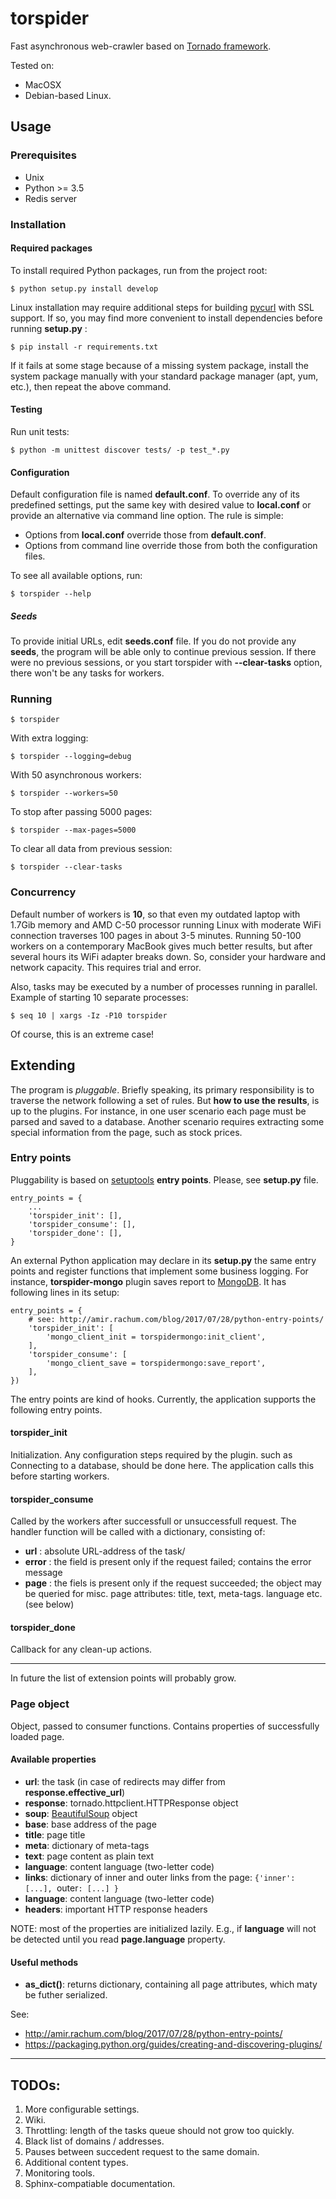 # torspider

Fast asynchronous web-crawler based on [Tornado framework](http://tornadoweb.org).

Tested on:

* MacOSX
* Debian-based Linux.

## Usage

### Prerequisites

* Unix
* Python >= 3.5
* Redis server

### Installation

#### Required packages

To install required Python packages, run from the project root:

```
$ python setup.py install develop
```

Linux installation may require additional steps for building
[pycurl](http://pycurl.io) with SSL support. If so, you may find more convenient
to install dependencies before running **setup.py** :

```
$ pip install -r requirements.txt
```

If it fails at some stage because of a missing system package, install the
system package manually with your standard package manager (apt, yum, etc.),
then repeat the above command.

#### Testing

Run unit tests:

```
$ python -m unittest discover tests/ -p test_*.py
```

#### Configuration

Default configuration file is named **default.conf**. To override any of its
predefined settings, put the same key with desired value to **local.conf** or
provide an alternative via command line option. The rule is simple:

* Options from **local.conf** override those from  **default.conf**.
* Options from command line override those from both the configuration files.

To see all available options, run:

```
$ torspider --help
```

##### Seeds

To provide initial URLs, edit **seeds.conf** file. If you do not provide any
**seeds**, the program will be able only to continue previous session. If there
were no previous sessions, or you start torspider with **--clear-tasks** option,
there won't be any tasks for workers.

### Running

```
$ torspider
```

With extra logging:

```
$ torspider --logging=debug
```

With 50 asynchronous workers:

```
$ torspider --workers=50
```

To stop after passing 5000 pages:

```
$ torspider --max-pages=5000
```

To clear all data from previous session:

```
$ torspider --clear-tasks
```

### Concurrency

Default number of workers is **10**, so that even my outdated laptop
with 1.7Gib memory and AMD C-50 processor running Linux with moderate WiFi
connection traverses 100 pages in about 3-5 minutes. Running 50-100 workers on
a contemporary MacBook gives much better results, but after several hours its
WiFi adapter breaks down. So, consider your hardware and network capacity.
This requires trial and error.

Also, tasks may be executed by a number of processes running in parallel. Example
of starting 10 separate processes:

```
$ seq 10 | xargs -Iz -P10 torspider
```
Of course, this is an extreme case!


## Extending

The program is *pluggable*. Briefly speaking, its primary responsibility is to
traverse the network following a set of rules. But **how to use the results**,
is up to the plugins. For instance, in one user scenario each page must be
parsed and saved to a database. Another scenario requires extracting some special
information from the page, such as stock prices.

### Entry points

Pluggability is based on [setuptools](https://setuptools.readthedocs.io/en/latest/)
**entry points**. Please, see **setup.py** file.

```
entry_points = {
    ...
    'torspider_init': [],
    'torspider_consume': [],
    'torspider_done': [],
}
```

An external Python application may declare in its **setup.py** the same entry
points and register functions that implement some business logging. For instance,
**torspider-mongo** plugin saves report to [MongoDB](https://docs.mongodb.com/manual/).
 It has following lines in its setup:

```
entry_points = {
    # see: http://amir.rachum.com/blog/2017/07/28/python-entry-points/
    'torspider_init': [
        'mongo_client_init = torspidermongo:init_client',
    ],
    'torspider_consume': [
        'mongo_client_save = torspidermongo:save_report',
    ],
})
```

The entry points are kind of hooks. Currently, the application supports the
following entry points.

#### torspider_init

Initialization. Any configuration steps required by the plugin. such as Connecting
to a database, should be done here. The application calls this before starting workers.

#### torspider_consume

Called by the workers after successfull or unsuccessfull request. The handler
function will be called with a dictionary, consisting of:

* **url** : absolute URL-address of the task/
* **error** : the field is present only if the request failed; contains the error message
* **page** : the fiels is present only if the request succeeded; the object may be queried for
             misc. page attributes: title, text, meta-tags. language etc. (see below)

#### torspider_done

Callback for any clean-up actions.

- - -
In future the list of extension points will probably grow.

### Page object

Object, passed to consumer functions. Contains properties of successfully loaded
page.

#### Available properties

* **url**: the task (in case of redirects may differ from **response.effective_url**)
* **response**: tornado.httpclient.HTTPResponse object
* **soup**: [BeautifulSoup](https://www.crummy.com/software/BeautifulSoup/bs4/doc/) object
* **base**: base address of the page
* **title**: page title
* **meta**: dictionary of meta-tags
* **text**: page content as plain text
* **language**: content language (two-letter code)
* **links**: dictionary of inner and outer links from the page:
             `{'inner': [...], `outer`: [...] }`
* **language**: content language (two-letter code)
* **headers**: important HTTP response headers

NOTE: most of the properties are initialized lazily. E.g., if **language** will not be detected
until you read **page.language** property.

#### Useful methods

* **as_dict()**: returns dictionary, containing all page attributes, which
                  maty be futher serialized.





See:

* http://amir.rachum.com/blog/2017/07/28/python-entry-points/
* https://packaging.python.org/guides/creating-and-discovering-plugins/

- - -

## TODOs:

1. More configurable settings.
1. Wiki.
1. Throttling: length of the tasks queue should not grow too quickly.
1. Black list of domains / addresses.
1. Pauses between succedent request to the same domain.
1. Additional content types.
1. Monitoring tools.
1. Sphinx-compatiable documentation.
